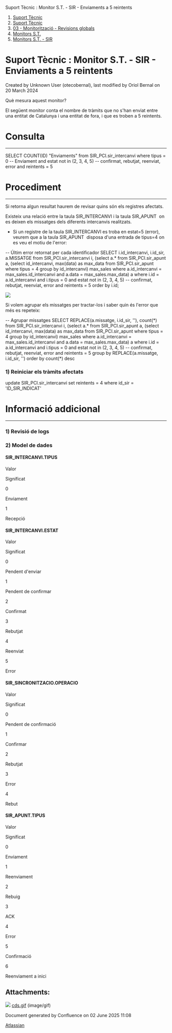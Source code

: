 Suport Tècnic : Monitor S.T. - SIR - Enviaments a 5 reintents  

1.  [Suport Tècnic](index.md)
2.  [Suport Tècnic](13893782.md)
3.  [03 - Monitorització - Revisions globals](26313327.md)
4.  [Monitors S.T.](Monitors-S.T._41522177.md)
5.  [Monitors S.T. - SIR](Monitors-S.T.---SIR_127598710.md)

Suport Tècnic : Monitor S.T. - SIR - Enviaments a 5 reintents
=============================================================

Created by Unknown User (otecobernal), last modified by Oriol Bernal on 20 March 2024

Què mesura aquest monitor?

El següent monitor conta el nombre de tràmits que no s'han enviat entre una entitat de Catalunya i una entitat de fora, i que es troben a 5 reintents.

**Consulta**
============

* * *

SELECT COUNT(ID) "Enviaments"
  from SIR\_PCI.sir\_intercanvi
 where tipus = 0 -- Enviament
    and estat not in (2, 3, 4, 5) -- confirmat, rebutjat, reenviat, error
    and reintents = 5

**Procediment**
===============

* * *

Si retorna algun resultat haurem de revisar quins són els registres afectats.

Existeix una relació entre la taula SIR\_INTERCANVI i la taula SIR\_APUNT  on es deixen els missatges dels diferents intercanvis realitzats.

*   Si un registre de la taula SIR\_INTERCANVI es troba en estat=5 (error), veurem que a la taula SIR\_APUNT  disposa d'una entrada de tipus=4 on es veu el motiu de l'error:

  

\-- Últim error retornat per cada identificador
 SELECT i.id\_intercanvi, i.id\_sir, a.MISSATGE
 from SIR\_PCI.sir\_intercanvi i, 
   (select a.\* from SIR\_PCI.sir\_apunt a,
           (select id\_intercanvi, max(data) as max\_data
                from SIR\_PCI.sir\_apunt
                where tipus = 4
                group by id\_intercanvi) max\_sales
             where a.id\_intercanvi = max\_sales.id\_intercanvi
             and a.data = max\_sales.max\_data) a
 where i.id = a.id\_intercanvi
    and i.tipus = 0
   and estat not in (2, 3, 4, 5) -- confirmat, rebutjat, reenviat, error
    and reintents = 5
 order by i.id;

![](https://intranet.aoc.cat/download/attachments/41522614/image2021-4-21_9-51-15.png?version=1&modificationDate=1618991475836&api=v2)

Si volem agrupar els missatges per tractar-los i saber quin és l'error que més es repeteix:

\-- Agrupar missatges
SELECT REPLACE(a.missatge, i.id\_sir, ''), count(\*)
 from SIR\_PCI.sir\_intercanvi i, 
   (select a.\* from SIR\_PCI.sir\_apunt a,
           (select id\_intercanvi, max(data) as max\_data
                from SIR\_PCI.sir\_apunt
                where tipus = 4
                group by id\_intercanvi) max\_sales
             where a.id\_intercanvi = max\_sales.id\_intercanvi
             and a.data = max\_sales.max\_data) a
 where i.id = a.id\_intercanvi
    and i.tipus = 0
   and estat not in (2, 3, 4, 5) -- confirmat, rebutjat, reenviat, error
    and reintents = 5
 group by REPLACE(a.missatge, i.id\_sir, '')
 order by count(\*) desc

### 1) Reiniciar els tràmits afectats

update SIR\_PCI.sir\_intercanvi set reintents = 4 where id\_sir = 'ID\_SIR\_INDICAT'

**Informació addicional**
=========================

* * *

### 1) Revisió de logs

  

### 2) Model de dades

#### SIR\_INTERCANVI.TIPUS

Valor

Significat

0

Enviament

1

Recepció

#### SIR\_INTERCANVI.ESTAT

Valor

Significat

0

Pendent d'enviar

1

Pendent de confirmar

2

Confirmat

3

Rebutjat

4

Reenviat

5

Error

#### SIR\_SINCRONITZACIO.OPERACIO

Valor

Significat

0

Pendent de confirmació

1

Confirmar

2

Rebutjat

3

Error

4

Rebut

#### SIR\_APUNT.TIPUS

Valor

Significat

0

Enviament

1

Reenviament

2

Rebuig

3

ACK

4

Error

5

Confirmació

6

Reenviament a inici

Attachments:
------------

![](images/icons/bullet_blue.gif) [cds.gif](attachments/41522631/41522632.gif) (image/gif)  

Document generated by Confluence on 02 June 2025 11:08

[Atlassian](http://www.atlassian.com/)